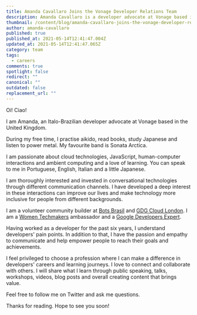 ```yaml
---
title: Amanda Cavallaro Joins the Vonage Developer Relations Team
description: Amanda Cavallaro is a developer advocate at Vonage based in London, UK.
thumbnail: /content/blog/amanda-cavallaro-joins-the-vonage-developer-relations-team/amanda-avatar-picture.jpeg
author: amanda-cavallaro
published: true
published_at: 2021-05-14T12:41:47.004Z
updated_at: 2021-05-14T12:41:47.065Z
category: team
tags:
  - careers
comments: true
spotlight: false
redirect: ""
canonical: ""
outdated: false
replacement_url: ""
---
```

Oi! Ciao! 

I am Amanda, an Italo-Brazilian developer advocate at Vonage based in the United Kingdom. 

During my free time, I practise aikido, read books, study Japanese and listen to power metal. My favourite band is Sonata Arctica. 

I am passionate about cloud technologies, JavaScript, human-computer interactions and ambient computing and a love of learning. You can speak to me in Portuguese, English, Italian and a little Japanese.

I am thoroughly interested and invested in conversational technologies through different communication channels.  I have developed a deep interest in these interactions can improve our lives and make technology more inclusive for people from different backgrounds.

I am a volunteer community builder at [Bots Brasil](https://medium.com/botsbrasil) and [GDG Cloud London](https://www.meetup.com/gdgcloud/). I am a [Women Techmakers](https://www.womentechmakers.com/) ambassador and a [Google Developers Expert](https://developers.google.com/community/experts).

Having worked as a developer for the past six years, I understand developers' pain points. In addition to that, I have the passion and empathy to communicate and help empower people to reach their goals and achievements.  

I feel privileged to choose a profession where I can make a difference in developers' careers and learning journeys. I love to connect and collaborate with others. I will share what I learn through public speaking, talks, workshops, videos, blog posts and overall creating content that brings value. 

Feel free to follow me on Twitter and ask me questions.

Thanks for reading. Hope to see you soon!